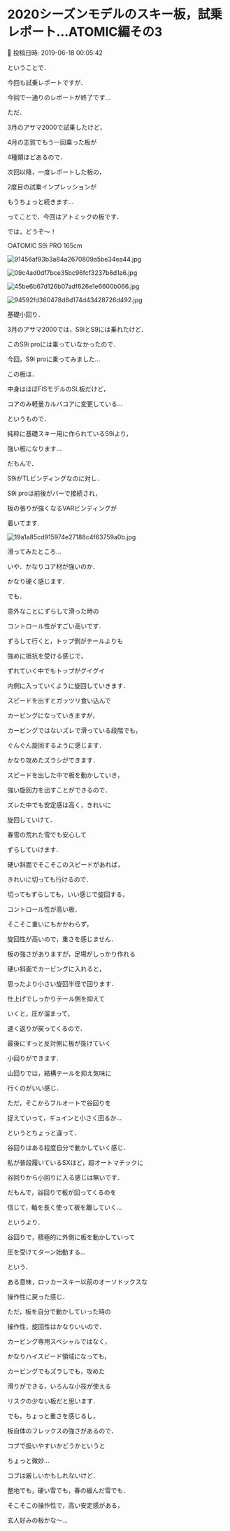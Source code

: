 # 2020シーズンモデルのスキー板，試乗レポート…ATOMIC編その3

📅 投稿日時: 2019-06-18 00:05:42

ということで．





今回も試乗レポートですが．


今回で一通りのレポートが終了です…





ただ．


3月のアサマ2000で試乗したけど，


4月の志賀でもう一回乗った板が


4種類ほどあるので．


次回以降，一度レポートした板の，


2度目の試乗インプレッションが


もうちょっと続きます…





ってことで．今回はアトミックの板です．


では，どうぞ～！[]()





○ATOMIC S9i PRO 165cm







![91456af93b3a84a2670809a5be34ea44.jpg](images/91456af93b3a84a2670809a5be34ea44.jpg)









![09c4ad0df7bce35bc96fcf3237b6d1a6.jpg](images/09c4ad0df7bce35bc96fcf3237b6d1a6.jpg)









![45be6b67d126b07adf626e1e6600b066.jpg](images/45be6b67d126b07adf626e1e6600b066.jpg)









![94592fd360478d8d174d43428726d492.jpg](images/94592fd360478d8d174d43428726d492.jpg)







基礎小回り．





3月のアサマ2000では，S9iとS9には乗れたけど．


このS9i proには乗っていなかったので．


今回，S9i proに乗ってみました…





この板は．


中身はほぼFISモデルのSL板だけど，


コアのみ軽量カルバコアに変更している…


というもので．


純粋に基礎スキー用に作られているS9iより，


強い板になります…





だもんで．


S9iがTLビンディングなのに対し．


S9i proは前後がバーで接続され，


板の張りが強くなるVARビンディングが


着いてます．




![19a1a85cd915974e27188c4f63759a0b.jpg](images/19a1a85cd915974e27188c4f63759a0b.jpg)







滑ってみたところ…


いや．かなりコア材が強いのか．


かなり硬く感じます．





でも．


意外なことにずらして滑った時の


コントロール性がすごい高いです．


ずらして行くと，トップ側がテールよりも


強めに抵抗を受ける感じで，


ずれていく中でもトップがグイグイ


内側に入っていくように旋回していきます．





スピードを出すとガッツリ食い込んで


カービングになっていきますが，


カービングではないズレで滑っている段階でも，


ぐんぐん旋回するように感じます．


かなり攻めたズラシができます．





スピードを出した中で板を動かしていき，


強い旋回力を出すことができるので．


ズレた中でも安定感は高く，きれいに


旋回していけて．


春雪の荒れた雪でも安心して


ずらしていけます．





硬い斜面でそこそこのスピードがあれば，


きれいに切っても行けるので．


切ってもずらしても，いい感じで旋回する，


コントロール性が高い板．





そこそこ重いにもかかわらず，


旋回性が高いので，重さを感じません．


板の強さがありますが，足場がしっかり作れる


硬い斜面でカービングに入れると，


思ったより小さい旋回半径で回ります．





仕上げでしっかりテール側を抑えて


いくと，圧が溜まって，


速く返りが戻ってくるので．


最後にすっと反対側に板が抜けていく


小回りができます．


山回りでは，結構テールを抑え気味に


行くのがいい感じ．


ただ，そこからフルオートで谷回りを


捉えていって，ギュインと小さく回るか…


というとちょっと違って．


谷回りはある程度自分で動かしていく感じ．





私が普段履いているSXほど，超オートマチックに


谷回りから小回りに入る感じは無いです．


だもんで，谷回りで板が回ってくるのを


信じて，軸を長く使って板を離していく…


というより．


谷回りで，積極的に外側に板を動かしていって


圧を受けてターン始動する…


という．


ある意味，ロッカースキー以前のオーソドックスな


操作性に戻った感じ．





ただ，板を自分で動かしていった時の


操作性，旋回性はかなりいいので．


カービング専用スペシャルではなく，


かなりハイスピード領域になっても，


カービングでもズラしでも，攻めた


滑りができる，いろんな小技が使える


リスクの少ない板だと思います．





でも，ちょっと重さを感じるし，


板自体のフレックスの強さがあるので．


コブで扱いやすいかどうかというと


ちょっと微妙…





コブは厳しいかもしれないけど．


整地でも，硬い雪でも，春の緩んだ雪でも．


そこそこの操作性で，高い安定感がある，


玄人好みの板かな～…

